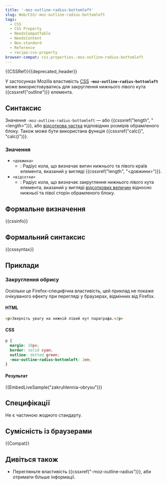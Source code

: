 ```yaml
---
title: '-moz-outline-radius-bottomleft'
slug: Web/CSS/-moz-outline-radius-bottomleft
tags:
  - CSS
  - CSS Property
  - NeedsCompatTable
  - NeedsContent
  - Non-standard
  - Reference
  - recipe:css-property
browser-compat: css.properties.-moz-outline-radius-bottomleft
---
```


{{CSSRef}}{{deprecated_header}}

У застосунках Mozilla властивість [CSS](/uk/docs/Web/CSS) **`-moz-outline-radius-bottomleft`** може використовуватись для закруглення нижнього лівого кута {{cssxref("outline")}} елемента.

## Синтаксис

Значення `-moz-outline-radius-bottomleft` &mdash; або {{cssxref("length", "&lt;length&gt;")}}, або [відсоткова частка](/uk/docs/Web/CSS/percentage) відповідних розмірів обрамленого блоку. Також може бути використана функція {{cssxref("calc()", "calc()")}}.

### Значення

- `<довжина>`
  - : Радіус кола, що визначає вигин нижнього та лівого країв елемента, вказаний у вигляді {{cssxref("length", "&lt;довжини&gt;")}}.
- `<відсотки>`
  - : Радіус кола, що визначає закруглення нижнього лівого кута елемента, вказаний у вигляді [відсоткових величин](/uk/docs/Web/CSS/percentage) відносно нижньої та лівої сторін обрамленого блоку.

## Формальне визначення

{{cssinfo}}

## Формальний синтаксис

{{csssyntax}}

## Приклади

### Закруглення обрису

Оскільки це Firefox-специфічна властивість, цей приклад не покаже очікуваного ефекту при перегляді у браузерах, відмінних від Firefox.

#### HTML

```html
<p>Зверніть увагу на нижній лівий кут параграфа.</p>
```

#### CSS

```css
p {
  margin: 10px;
  border: solid cyan;
  outline: dotted green;
  -moz-outline-radius-bottomleft: 2em;
}
```

#### Результат

{{EmbedLiveSample("zakruhlennia-obrysu")}}

## Специфікації

Не є частиною жодного стандарту.

## Сумісність із браузерами

{{Compat}}

## Дивіться також

- Перегляньте властивість {{cssxref("-moz-outline-radius")}}, аби отримати більше інформації.
